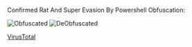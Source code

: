 Confirmed Rat And Super Evasion By Powershell Obfuscation:

![Obfuscated](https://cdn.discordapp.com/attachments/1070318710742597704/1110830338046955520/image.png)
![DeObfuscated](https://cdn.discordapp.com/attachments/1070318710742597704/1110831464922218517/image.png)

[VirusTotal](https://www.virustotal.com/gui/file/adad69d9a6bf24c7739cc25cf4def1b96d05accc349ed86e9200d404c039ad03/behavior)
